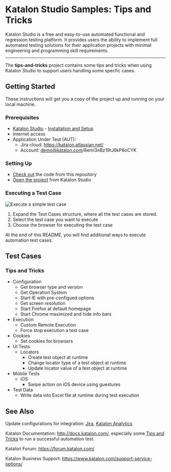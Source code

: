 # Katalon Studio Samples: Tips and Tricks
Katalon Studio is a free and easy-to-use automated functional and regression testing platform. It provides users the ability to implement full automated testing solutions for their application projects with minimal engineering and programming skill requirements.
______
The **tips-and-tricks** project contains some tips and tricks when using Katalon Studio to support users handling some specfic cases.
## Getting Started
These instructions will get you a copy of the project up and running on your local machine.
### Prerequisites
- [Katalon Studio](https://www.katalon.com/) - [Installation and Setup](https://docs.katalon.com/x/HwAM)
- Internet access
- Application Under Test (AUT):
     + Jira cloud: https://katalon.atlassian.net/
     + Account: demo@katalon.com/8eml3nBz19rJ6kP8oCYK
### Setting Up
- [Check out](https://git-scm.com/book/en/v2/Git-Basics-Getting-a-Git-Repository) the code from this repository
- [Open the project](https://docs.katalon.com//display/KD/Manage+Test+Project) from Katalon Studio
### Executing a Test Case
![Execute a simple test case](https://github.com/katalon-studio-samples/tips-and-tricks/blob/master/Tutorials/Figures/Execute%20test%20case%20tips%20and%20tricks.png?raw=true)
1. Expand the Test Cases structure, where all the test cases are stored.
2. Select the test case you want to execute
3. Choose the browser for executing the test case

At the end of this README, you will find additional ways to execute automation test cases. 

## Test Cases
### Tips and Tricks
- Configuration
     - Get browser type and version
     - Get Operation System
     - Start IE with pre-configued options
     - Get screen resolution
     - Start Firefox at default homepage
     - Start Chrome maximized and hide info bars
- Execution
     - Custom Remote Execution
     - Force stop execution a test case
- Cookies
     - Set cookies for browsers
- UI Tests
     - Locators
          - Create test object at runtime
          - Change locator type of a test object at runtime
          - Update locator value of a test object at runtime
- Mobile Tests
     - iOS
          - Swipe action on iOS device using guestures
- Test Data
     - Write data into Excel file at runtime during test execution

## See Also
Update configurations for integration: [Jira](https://docs.katalon.com/x/7oEw), [Katalon Analytics](https://docs.katalon.com/x/KRhO)

Katalon Documentation: http://docs.katalon.com/, especially some [Tips and Tricks](https://docs.katalon.com/x/PgXR) to run a successful automation test. 

Katalon Forum: https://forum.katalon.com/

Katalon Business Support: https://www.katalon.com/support-service-options/
